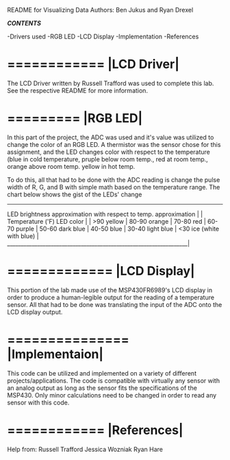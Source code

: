 README for Visualizing Data
Authors: Ben Jukus and Ryan Drexel

***CONTENTS***

-Drivers used
-RGB LED
-LCD Display
-Implementation
-References

============
|LCD Driver|
============
The LCD Driver written by Russell Trafford was used to complete this lab. See the respective README for more information.

=========
|RGB LED|
=========
In this part of the project, the ADC was used and it's value was utilized to change the color of an RGB LED. A thermistor was the sensor chose
for this assignment, and the LED changes color with respect to the temperature (blue in cold temperature, pruple below room temp., red at room temp., orange above room temp. yellow in hot temp.

To do this, all that had to be done with the ADC reading is change the pulse width of R, G, and B with simple math based on the temperature range. The chart below shows the gist of the 
LEDs' change
__________________________________________________________________
LED brightness approximation with respect to temp. approximation  |
								  |
Temperature ('F)	LED color				  |
				  				  |
	>90		yellow					  |
	80-90		orange					  |
	70-80		red					  |
	60-70		purple					  |
	50-60		dark blue				  |
	40-50		blue					  |
	30-40		light blue				  |
	<30		ice (white with blue)			  |
__________________________________________________________________|

=============
|LCD Display|
=============
This portion of the lab made use of the MSP430FR6989's LCD display in order to produce a human-legible output for the reading of a temperature sensor. All that had to be done was translating the input of the ADC 
onto the LCD display output.

===============
|Implementaion|
===============
This code can be utilized and implemented on a variety of different projects/applications. The code is compatible with virtually any sensor with an analog output
as long as the sensor fits the specifications of the MSP430. Only minor calculations need to be changed in order to read any sensor with this code.

============
|References|
============
Help from:
	Russell Trafford
	Jessica Wozniak
	Ryan Hare